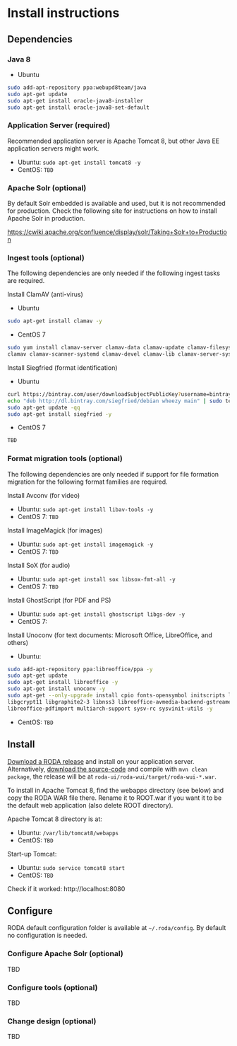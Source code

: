 # Install instructions

## Dependencies

### Java 8

* Ubuntu
```bash
sudo add-apt-repository ppa:webupd8team/java
sudo apt-get update
sudo apt-get install oracle-java8-installer
sudo apt-get install oracle-java8-set-default
```

### Application Server (required)
Recommended application server is Apache Tomcat 8, but other Java EE application servers might work.

* Ubuntu: `sudo apt-get install tomcat8 -y`
* CentOS: `TBD`

### Apache Solr (optional)

By default Solr embedded is available and used, but it is not recommended for production.
Check the following site for instructions on how to install Apache Solr in production.

https://cwiki.apache.org/confluence/display/solr/Taking+Solr+to+Production


### Ingest tools (optional)
The following dependencies are only needed if the following ingest tasks are required.

Install ClamAV (anti-virus)
* Ubuntu
```bash
sudo apt-get install clamav -y
```
* CentOS 7
```bash
sudo yum install clamav-server clamav-data clamav-update clamav-filesystem \
clamav clamav-scanner-systemd clamav-devel clamav-lib clamav-server-systemd
```

Install Siegfried (format identification)
* Ubuntu
```bash
curl https://bintray.com/user/downloadSubjectPublicKey?username=bintray | sudo apt-key add -
echo "deb http://dl.bintray.com/siegfried/debian wheezy main" | sudo tee -a /etc/apt/sources.list
sudo apt-get update -qq
sudo apt-get install siegfried -y
```
* CentOS 7
```bash
TBD
```

### Format migration tools (optional)
The following dependencies are only needed if support for file formation migration for the following format families are required.

Install Avconv (for video)
- Ubuntu: `sudo apt-get install libav-tools -y`
- CentOS 7: `TBD`

Install ImageMagick (for images)
- Ubuntu: `sudo apt-get install imagemagick -y`
- CentOS 7: `TBD`

Install SoX (for audio)
- Ubuntu: `sudo apt-get install sox libsox-fmt-all -y`
- CentOS 7: `TBD`

Install GhostScript (for PDF and PS)
- Ubuntu: `sudo apt-get install ghostscript libgs-dev -y`
- CentOS 7:

Install Unoconv (for text documents: Microsoft Office, LibreOffice, and others)
* Ubuntu:
```bash
sudo add-apt-repository ppa:libreoffice/ppa -y
sudo apt-get update
sudo apt-get install libreoffice -y
sudo apt-get install unoconv -y
sudo apt-get --only-upgrade install cpio fonts-opensymbol initscripts libc6 \
libgcrypt11 libgraphite2-3 libnss3 libreoffice-avmedia-backend-gstreamer \
libreoffice-pdfimport multiarch-support sysv-rc sysvinit-utils -y
```
* CentOS: `TBD`

## Install

[Download a RODA release](https://github.com/keeps/roda/releases) and install on your application server. Alternatively, [download the source-code](https://github.com/keeps/roda) and compile with `mvn clean package`, the release will be at `roda-ui/roda-wui/target/roda-wui-*.war`.

To install in Apache Tomcat 8, find the webapps directory (see below) and copy the RODA WAR file there. Rename it to ROOT.war if you want it to be the default web application (also delete ROOT directory).

Apache Tomcat 8 directory is at:
* Ubuntu: `/var/lib/tomcat8/webapps`
* CentOS: `TBD`

Start-up Tomcat:
* Ubuntu: `sudo service tomcat8 start`
* CentOS: `TBD`

Check if it worked: http://localhost:8080

## Configure

RODA default configuration folder is available at `~/.roda/config`.
By default no configuration is needed.

### Configure Apache Solr (optional)

TBD

### Configure tools (optional)

TBD

### Change design (optional)

TBD

